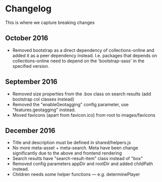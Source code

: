 # Changelog

This is where we capture breaking changes

## October 2016

- Removed bootstrap as a direct dependency of collections-online and added it as
  a peer dependency instead. I.e. packages that depends on collections-online
  need to depend on the 'bootstrap-sass' in the specified version.

## September 2016

- Removed size properties from the .box class on search results (add bootstrap
  col classes instead)
- Removed the "enableGeotagging" config parameter, use "features.geotagging"
  instead.
- Moved favicons (apart from favicon.ico) from root to images/favicons

## December 2016

- Title and description must be defined in shared/helpers.js
- No more meta-asset + meta-search. Meta have been change significantly due to
  the above and frontend rendering
- Search results have "search-result-item" class instead of "box"
- Removed config parameters appDir and rootDir and added childPath instead.
- Children needs some helper functions — e.g. determinePlayer
